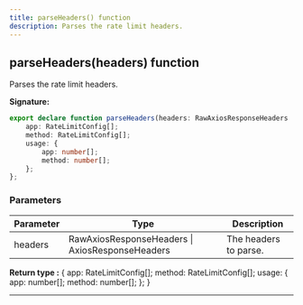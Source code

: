```yaml
---
title: parseHeaders() function
description: Parses the rate limit headers.
---
```


## parseHeaders(headers) function

Parses the rate limit headers.

**Signature:**

```ts
export declare function parseHeaders(headers: RawAxiosResponseHeaders | AxiosResponseHeaders): {
    app: RateLimitConfig[];
    method: RateLimitConfig[];
    usage: {
        app: number[];
        method: number[];
    };
};
```

### Parameters

| Parameter | Type | Description |
| --------- | ---- | ----------- |
| headers | RawAxiosResponseHeaders \| AxiosResponseHeaders | The headers to parse. |


**Return type :** {     app: RateLimitConfig[];     method: RateLimitConfig[];     usage: {         app: number[];         method: number[];     }; }

---

